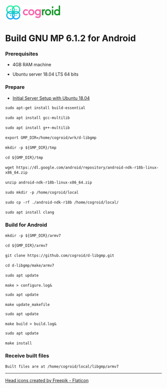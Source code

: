 [![cogroid.com](https://github.com/cogroid/resources/raw/main/images/banner/cogroid-48.png)](https://cogroid.com)

# Build GNU MP 6.1.2 for Android

### Prerequisites

* 4GB RAM machine

* Ubuntu server 18.04 LTS 64 bits

### Prepare

* [Initial Server Setup with Ubuntu 18.04](https://www.digitalocean.com/community/tutorials/initial-server-setup-with-ubuntu-18-04)

```
sudo apt-get install build-essential

sudo apt install gcc-multilib

sudo apt install g++-multilib

export GMP_DIR=/home/cogroid/wrk/d-libgmp

mkdir -p ${GMP_DIR}/tmp

cd ${GMP_DIR}/tmp

wget https://dl.google.com/android/repository/android-ndk-r18b-linux-x86_64.zip

unzip android-ndk-r18b-linux-x86_64.zip

sudo mkdir -p /home/cogroid/local

sudo cp -rf ./android-ndk-r18b /home/cogroid/local/

sudo apt install clang
```

### Build for Android

```
mkdir -p ${GMP_DIR}/armv7

cd ${GMP_DIR}/armv7

git clone https://github.com/cogroid/d-libgmp.git

cd d-libgmp/make/armv7

sudo apt update

make > configure.log&
```

```
sudo apt update

make update_makefile
```

```
sudo apt update

make build > build.log&
```

```
sudo apt update

make install
```

### Receive built files

```
Built files are at /home/cogroid/local/libgmp/armv7
```

---
[Head icons created by Freepik - Flaticon](https://www.flaticon.com/free-icons/head)
